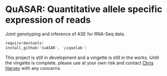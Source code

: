 QuASAR: Quantitative allele specific expression of reads
========
Joint genotyping and inference of ASE for RNA-Seq data.

```S
require(devtools)
install_github('QuASAR', 'piquelab')
```
This project is still in development and a vingette is still in the works. Until the vingette is complete, please use at your own risk and contact [Chris Harvey](https://github.com/ctharve) with any concerns. 
